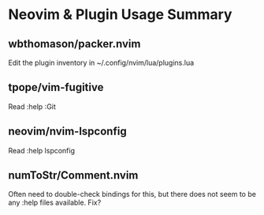 Neovim & Plugin Usage Summary
=============================

wbthomason/packer.nvim
----------------------
Edit the plugin inventory in ~/.config/nvim/lua/plugins.lua


tpope/vim-fugitive
------------------
Read :help :Git


neovim/nvim-lspconfig
--------------------
Read :help lspconfig


numToStr/Comment.nvim
---------------------
Often need to double-check bindings for this, but there does not
seem to be any :help files available. Fix?
